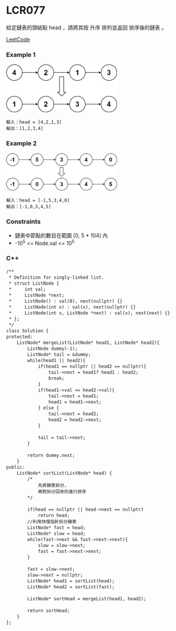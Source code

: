 # LCR077

給定鏈表的頭結點 head ，請將其按 升序 排列並返回 排序後的鏈表 。
 
[LeetCode](https://leetcode.cn/problems/7WHec2/description/)

### Example 1

<img src="img/LCR077_1.jpg" width = "300"/>

```
輸入：head = [4,2,1,3]
輸出：[1,2,3,4]
```

### Example 2

<img src="img/LCR077_2.jpg" width = "300"/>

```
輸入：head = [-1,5,3,4,0]
輸出：[-1,0,3,4,5]
```

### Constraints

* 鏈表中節點的數目在範圍 [0, 5 * 104] 內
* -10<sup>5</sup> <= Node.val <= 10<sup>5</sup>


### C++ 

```
/**
 * Definition for singly-linked list.
 * struct ListNode {
 *     int val;
 *     ListNode *next;
 *     ListNode() : val(0), next(nullptr) {}
 *     ListNode(int x) : val(x), next(nullptr) {}
 *     ListNode(int x, ListNode *next) : val(x), next(next) {}
 * };
 */
class Solution {
protected:
    ListNode* mergeList(ListNode* head1, ListNode* head2){
        ListNode dummy(-1);
        ListNode* tail = &dummy;
        while(head1 || head2){
            if(head1 == nullptr || head2 == nullptr){
                tail->next = head1? head1 : head2;
                break;
            }
            if(head1->val <= head2->val){
                tail->next = head1;
                head1 = head1->next;
            } else { 
                tail->next = head2;
                head2 = head2->next;
            }

            tail = tail->next;
        }

        return dummy.next;
    }
public:
    ListNode* sortList(ListNode* head) {
        /*
            先將鍊表拆分，
            再對拆分回來的進行排序
        */

        if(head == nullptr || head->next == nullptr)
            return head;
        //利用快慢指針拆分鍊表
        ListNode* fast = head;
        ListNode* slow = head;
        while(fast->next && fast->next->next){
            slow = slow->next;
            fast = fast->next->next;
        }

        fast = slow->next;
        slow->next = nullptr;
        ListNode* head1 = sortList(head);
        ListNode* head2 = sortList(fast);

        ListNode* sortHead = mergeList(head1, head2);

        return sortHead;
    }
};
```